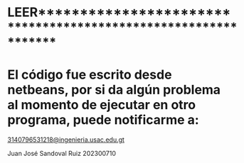 # LEER***************************************************************
#
# El código fue escrito desde netbeans, por si da algún problema al momento de ejecutar en otro programa, puede notificarme a:
3140796531218@ingenieria.usac.edu.gt

Juan José Sandoval Ruiz
202300710
